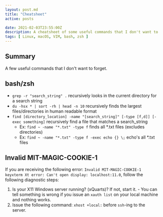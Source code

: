 ```yaml
---
layout: post.md
title: "Cheatsheet"
active: posts

date: 2021-02-03T23:55:00Z
description: A cheatsheet of some useful commands that I don't want to forget
tags: [ Linux, macOS, VIM, bash, zsh ]
---
```


## Summary

A few useful commands that I don't want to forget.

## bash/zsh

- `grep -r "search_string" .` recursively looks in the current directory for a search string
- `du -hsx * | sort -rh | head -n 10` recursively finds the largest files/directories in human readable format
- `find [directory_location] -name "[search_string]" [-type [f,d]] [-exec something]` recursively find a file that matches a search_string
  - Ex: `find ~ -name "*.txt" -type f` finds all *.txt files (excludes directories)
  - Ex: `find ~ -name "*.txt" -type f -exec echo {} \;` echo's all *.txt files

## Invalid MIT-MAGIC-COOKIE-1

If you are receiving the following error: `Invalid MIT-MAGIC-COOKIE-1 keyxterm Xt error: Can't open display: localhost:11.0`, follow the following diagnostic steps:
  1. Is your X11 Windows server running? (xQuarts)? If not, start it.
    - You can tell something is wrong if you issue an `xauth list` on your local machine and nothing works.
  2. Issue the following command: `xhost +local:` before `ssh`-ing to the server.

